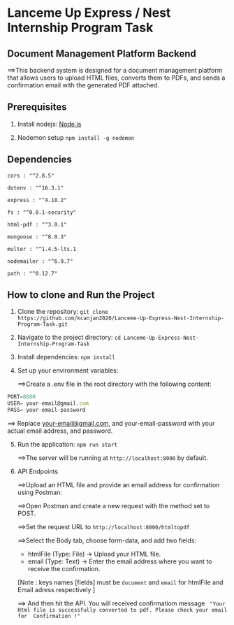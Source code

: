 # Lanceme Up Express / Nest Internship Program Task

## Document Management Platform Backend

==>This backend system is designed for a document management platform that allows users to upload HTML files, converts them to PDFs, and sends a confirmation email with the generated PDF attached.

## Prerequisites

1. Install nodejs: [Node.js](https://nodejs.org/en)

2. Nodemon setup  `npm install -g nodemon`

## Dependencies

`cors : "^2.8.5"`

`dotenv : "^16.3.1"`

`express : "^4.18.2"`

`fs : "^0.0.1-security"`

`html-pdf : "^3.0.1"`

`mongoose : "^8.0.3"`

`multer : "^1.4.5-lts.1`

`nodemailer : "^6.9.7"`

`path : "^0.12.7"`

## How to clone and Run the Project

1. Clone the repository:
`git clone https://github.com/kcanjan2020/Lanceme-Up-Express-Nest-Internship-Program-Task.git`

2. Navigate to the project directory:
`cd Lanceme-Up-Express-Nest-Internship-Program-Task`

3. Install dependencies: `npm install
`
4. Set up your environment variables:

    ==>Create a .env file in the root directory with the following content:

```js
PORT=8000
USER= your-email@gmail.com
PASS= your-email-password
```

  ==> Replace your-email@gmail.com, and your-email-password with your actual email address, and password.


5. Run the application: `npm run start`

    ==>The server will be running at `http://localhost:8000` by default.

6. API Endpoints


    ==>Upload an HTML file and provide an email address for confirmation using Postman:

    ==>Open Postman and create a new request with the method set to POST.

    ==>Set the request URL to `http://localhost:8000/htmltopdf` 
    
    ==>Select the Body tab, choose form-data, and add two fields:

      + htmlFile (Type: File) -> Upload your HTML file.
      + email (Type: Text) -> Enter the email address where you want to receive the confirmation.

    [Note : keys names [fields] must be `document` and `email` for htmlFile and Email adress respectively  ]

    ==> And then hit the API. You will received confirmatiom message ` "Your Html file is successfully converted to pdf. Please check your email for  Confirmation !"`
